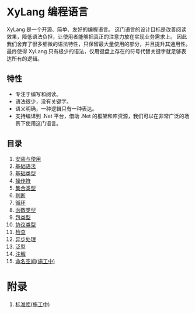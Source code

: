 # XyLang 编程语言
XyLang 是一个开源、简单、友好的编程语言。
这门语言的设计目标是改善阅读效果，降低语法负担，让使用者能够把真正的注意力放在实现业务需求上。
因此我们舍弃了很多细微的语法特性，只保留最大量使用的部分，并且提升其通用性。
最终使得 XyLang 只有极少的语法，仅用键盘上存在的符号代替关键字就足够表达所有的逻辑。
## 特性
- 专注于编写和阅读。
- 语法很少，没有关键字。
- 语义明确，一种逻辑只有一种表达。
- 支持编译到 .Net 平台，借助 .Net 的框架和库资源，我们可以在非常广泛的场景下使用这门语言。

## 目录
1. [安装与使用](安装与使用.md)
1. [基础语法](基础语法.md)
1. [基础类型](基础类型.md)
1. [操作符](操作符.md)
1. [集合类型](集合类型.md)
1. [判断](判断.md)
1. [循环](循环.md)
1. [函数类型](函数类型.md)
1. [包类型](包类型.md)
1. [协议类型](协议类型.md)
1. [检查](检查.md)
1. [异步处理](异步处理.md)
1. [泛型](泛型.md)
1. [注解](注解.md)
1. [命名空间(施工中)](命名空间.md)

# 附录
1. [标准库(施工中)]()